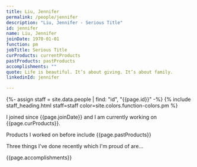 ```yaml
---
title: Liu, Jennifer
permalink: /people/jennifer
description: "Liu, Jennifer - Serious Title"
id: jennifer
name: Liu, Jennifer
joinDate: 1970-01-01
function: pm
jobTitle: Serious Title
curProducts: currentProducts
pastProducts: pastProducts
accomplishments: ""
quote: Life is beautiful. It’s about giving. It’s about family.
linkedinId: jennifer

---
```


{%- assign staff = site.data.people | find: "id", "{{page.id}}" -%}
{% include staff_heading.html staff=staff color=site.colors.function-colors.pm %}

<p>I joined since {{page.joinDate}} and I am currently working on {{page.curProducts}}.</p>

<p>Products I worked on before include {{page.pastProducts}}</p>

<p>Three things I've done recently which I'm proud of are...</p>
{{page.accomplishments}}
